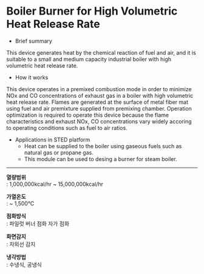 # Boiler Burner for High Volumetric Heat Release Rate

- Brief summary

This device generates heat by the chemical reaction of fuel and air, and it is suitable to a small and medium capacity industrial boiler with high volumetric heat release rate.

- How it works

This device operates in a premixed combustion mode in order to minimize NOx and CO concentrations of exhaust gas in a boiler with high volumetric heat release rate. Flames are generated at the surface of metal fiber mat using fuel and air premixture supplied from premixing chamber. Operation optimization is required to operate this device because the flame characteristics and exhaust NOx, CO concentrations vary widely accoring to operating conditions such as fuel to air ratios.

- Applications in STED platform
  - Heat can be supplied to the boiler using gaseous fuels such as natural gas or propane gas.
  - This module can be used to desing a burner for steam boiler.

---

**열량범위**  
: 1,000,000kcal/hr ~ 15,000,000kcal/hr

**가열온도**  
: ~ 1,500℃

**점화방식**  
: 파일럿 버너 점화 자가 점화

**화면감지**  
: 자외선 감지

**냉각방법**  
: 수냉식, 공냉식
